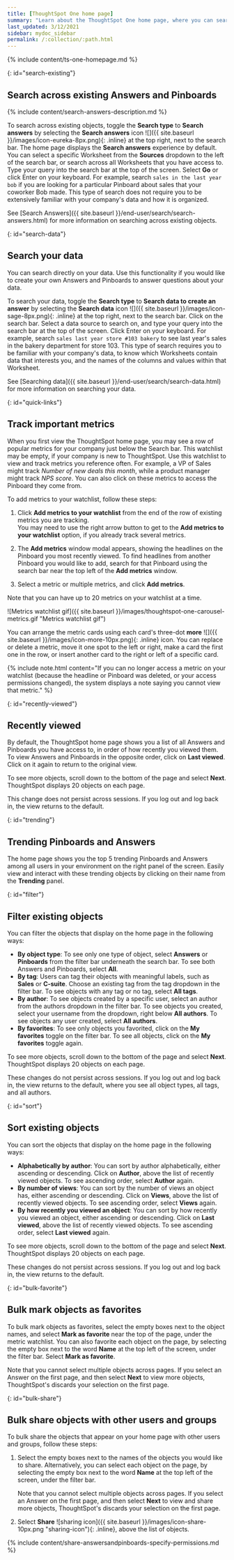 ```yaml
---
title: [ThoughtSpot One home page]
summary: "Learn about the ThoughtSpot One home page, where you can search across your company's existing Answers and Pinboards and access trending objects, your recently viewed objects, and your favorites."
last_updated: 3/12/2021
sidebar: mydoc_sidebar
permalink: /:collection/:path.html
---
```

{% include content/ts-one-homepage.md %}

{: id="search-existing"}
## Search across existing Answers and Pinboards
{% include content/search-answers-description.md %}

To search across existing objects, toggle the **Search type** to **Search answers** by selecting the **Search answers** icon ![]({{ site.baseurl }}/images/icon-eureka-8px.png){: .inline} at the top right, next to the search bar. The home page displays the **Search answers** experience by default. You can select a specific Worksheet from the **Sources** dropdown to the left of the search bar, or search across all Worksheets that you have access to. Type your query into the search bar at the top of the screen. Select **Go** or click Enter on your keyboard. For example, search `sales in the last year bob` if you are looking for a particular Pinboard about sales that your coworker Bob made. This type of search does not require you to be extensively familiar with your company's data and how it is organized.

See [Search Answers]({{ site.baseurl }}/end-user/search/search-answers.html) for more information on searching across existing objects.

{: id="search-data"}
## Search your data
You can search directly on your data. Use this functionality if you would like to create your own Answers and Pinboards to answer questions about your data.

To search your data, toggle the **Search type** to **Search data to create an answer** by selecting the **Search data** icon ![]({{ site.baseurl }}/images/icon-sage-8px.png){: .inline} at the top right, next to the search bar. Click on the search bar. Select a data source to search on, and type your query into the search bar at the top of the screen. Click Enter on your keyboard. For example, search `sales last year store #103 bakery` to see last year's sales in the bakery department for store 103. This type of search requires you to be familiar with your company's data, to know which Worksheets contain data that interests you, and the names of the columns and values within that Worksheet.

See [Searching data]({{ site.baseurl }}/end-user/search/search-data.html) for more information on searching your data.

{: id="quick-links"}
## Track important metrics
When you first view the ThoughtSpot home page, you may see a row of popular metrics for your company just below the Search bar. This watchlist may be empty, if your company is new to ThoughtSpot. Use this watchlist to view and track metrics you reference often. For example, a VP of Sales might track *Number of new deals this month*, while a product manager might track *NPS score*. You can also click on these metrics to access the Pinboard they come from.

To add metrics to your watchlist, follow these steps:

1. Click **Add metrics to your watchlist** from the end of the row of existing metrics you are tracking.<br>
    You may need to use the right arrow button to get to the **Add metrics to your watchlist** option, if you already track several metrics.

2. The **Add metrics** window modal appears, showing the headlines on the Pinboard you most recently viewed. To find headlines from another Pinboard you would like to add, search for that Pinboard using the search bar near the top left of the **Add metrics** window.

4. Select a metric or multiple metrics, and click **Add metrics**.

Note that you can have up to 20 metrics on your watchlist at a time.

![Metrics watchlist gif]({{ site.baseurl }}/images/thoughtspot-one-carousel-metrics.gif "Metrics watchlist gif")

You can arrange the metric cards using each card's three-dot **more** ![]({{ site.baseurl }}/images/icon-more-10px.png){: .inline} icon. You can replace or delete a metric, move it one spot to the left or right, make a card the first one in the row, or insert another card to the right or left of a specific card.

{% include note.html content="If you can no longer access a metric on your watchlist (because the headline or Pinboard was deleted, or your access permissions changed), the system displays a note saying you cannot view that metric." %}

{: id="recently-viewed"}
## Recently viewed
By default, the ThoughtSpot home page shows you a list of all Answers and Pinboards you have access to, in order of how recently you viewed them. To view Answers and Pinboards in the opposite order, click on **Last viewed**. Click on it again to return to the original view.

To see more objects, scroll down to the bottom of the page and select **Next**. ThoughtSpot displays 20 objects on each page.

This change does not persist across sessions. If you log out and log back in, the view returns to the default.

{: id="trending"}
## Trending Pinboards and Answers
The home page shows you the top 5 trending Pinboards and Answers among all users in your environment on the right panel of the screen. Easily view and interact with these trending objects by clicking on their name from the **Trending** panel.

{: id="filter"}
## Filter existing objects
You can filter the objects that display on the home page in the following ways:
- **By object type**: To see only one type of object, select **Answers** or **Pinboards** from the filter bar underneath the search bar. To see both Answers and Pinboards, select **All**.
- **By tag**: Users can tag their objects with meaningful labels, such as **Sales** or **C-suite**. Choose an existing tag from the tag dropdown in the filter bar. To see objects with any tag or no tag, select **All tags**.
- **By author**: To see objects created by a specific user, select an author from the authors dropdown in the filter bar. To see objects you created, select your username from the dropdown, right below **All authors**. To see objects any user created, select **All authors**.
- **By favorites**: To see only objects you favorited, click on the **My favorites** toggle on the filter bar. To see all objects, click on the **My favorites** toggle again.

To see more objects, scroll down to the bottom of the page and select **Next**. ThoughtSpot displays 20 objects on each page.

These changes do not persist across sessions. If you log out and log back in, the view returns to the default, where you see all object types, all tags, and all authors.

{: id="sort"}
## Sort existing objects
You can sort the objects that display on the home page in the following ways:
- **Alphabetically by author**: You can sort by author alphabetically, either ascending or descending. Click on **Author**, above the list of recently viewed objects. To see ascending order, select **Author** again.
- **By number of views**: You can sort by the number of views an object has, either ascending or descending. Click on **Views**, above the list of recently viewed objects. To see ascending order, select **Views** again.
- **By how recently you viewed an object**: You can sort by how recently you viewed an object, either ascending or descending. Click on **Last viewed**, above the list of recently viewed objects. To see ascending order, select **Last viewed** again.

To see more objects, scroll down to the bottom of the page and select **Next**. ThoughtSpot displays 20 objects on each page.

These changes do not persist across sessions. If you log out and log back in, the view returns to the default.

{: id="bulk-favorite"}
## Bulk mark objects as favorites
To bulk mark objects as favorites, select the empty boxes next to the object names, and select **Mark as favorite** near the top of the page, under the metric watchlist. You can also favorite each object on the page, by selecting the empty box next to the word **Name** at the top left of the screen, under the filter bar. Select **Mark as favorite**.

Note that you cannot select multiple objects across pages. If you select an Answer on the first page, and then select **Next** to view more objects, ThoughtSpot's discards your selection on the first page.

{: id="bulk-share"}
## Bulk share objects with other users and groups
To bulk share the objects that appear on your home page with other users and groups, follow these steps:

1. Select the empty boxes next to the names of the objects you would like to share.
    Alternatively, you can select each object on the page, by selecting the empty box next to the word **Name** at the top left of the screen, under the filter bar.

    Note that you cannot select multiple objects across pages. If you select an Answer on the first page, and then select **Next** to view and share more objects, ThoughtSpot's discards your selection on the first page.

2. Select **Share** ![sharing icon]({{ site.baseurl }}/images/icon-share-10px.png "sharing-icon"){: .inline}, above the list of objects.

{% include content/share-answersandpinboards-specify-permissions.md %}
